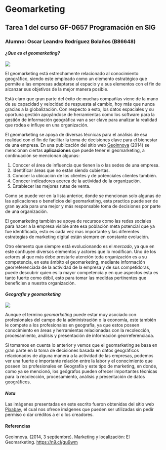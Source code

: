 # Geomarketing  
## Tarea 1 del curso GF-0657 Programación en SIG  
### Alumno: Oscar Leandro Rodríguez Bolaños (B86648)

#### ***¿Que es el geomarketing?***

![]( https://cdn.pixabay.com/photo/2013/07/18/10/56/graph-163509_960_720.jpg)

El geomarketing está estrechamente relacionado al conocimiento geográfico, siendo este empleado como un elemento estratégico que permite a las empresas adaptarse al espacio y a sus elementos con el fin de alcanzar sus objetivos de la mejor manera posible. 

Está claro que gran parte del éxito de muchas compañías viene de la mano de su capacidad y velocidad de respuesta al cambio, hoy más que nunca gracias a la globalización. Con respecto a esto, los datos espaciales y su oportuna gestión apoyándose de herramientas como los software para la gestión de información geográfica van a ser clave para analizar la realidad que rodea e influye en una organización.

El geomarketing se apoya de diversas técnicas para el análisis de esa realidad con el fin de facilitar la toma de decisiones clave para el bienestar de una empresa. 
En una publicación del sitio web [Geoinnova](https://geoinnova.org/marketing-y-localizacion-el-geomarketing/) (2014) se mencionan ciertas **aplicaciones** que puede tener el geomarketing, a continuación se mencionan algunas:

1. Conocer el área de influencia que tienen la o las sedes de una empresa.
2. Identificar áreas que no están siendo cubiertas.
3. Conocer la ubicación de los clientes y de potenciales clientes también.
4. Conocer indicadores acerca de la actividad de la organización.
5. Establecer las mejores rutas de venta. 
    
Como se puede ver en la lista anterior, donde se mencionan solo algunas de las aplicaciones o beneficios del geomarketing, esta practica puede ser de gran ayuda para una mejor y más responsable toma de decisiones por parte de una organización. 

El geomarketing también se apoya de recursos como las redes sociales para hacer a la empresa visible ante esa población meta potencial que ya fue identificada, esto es cada vez mas importante y las diferentes estrategias de marketing digital están siempre en constante evolución.

Otro elemento que siempre está evolucionando es el *mercado*, ya que en este confluyen diversos elementos y actores que lo modifican. Uno de los actores al que más debe prestarle atención toda organización es a su competencia, en este ámbito el geomarketing, mediante información georreferenciada de la actividad de la empresa y de sus competidoras, puede descubrir quien es la mayor competencia y en que aspectos esta es tanto fuerte como débil, esto para tomar las medidas pertinentes que beneficien a nuestra organización. 

#### ***Geografía y geomarketing***

![]( https://cdn.pixabay.com/photo/2018/01/31/05/43/web-3120321_960_720.png)

Aunque el termino *geomarketing* puede estar muy asociado con profesionales del campo de la administración o la economía, este también le compete a los profesionales en geografía, ya que estos poseen conocimiento en áreas y herramientas relacionadas con la recolección, procesamiento, análisis y presentación de información georreferenciada. 

Si tomamos en cuenta lo anterior y vemos que el geomarketing se basa en gran parte en la toma de decisiones basada en datos geográficos relacionados de alguna manera a la actividad de las empresas, podemos ver una fuerte e importante relación entre la labor y el conocimiento que poseen los profesionales en Geografía y este tipo de marketing, en donde, como ya se mencionó, los geógrafos pueden ofrecer importantes técnicas para la recolección, procesamiento, análisis y presentación de datos geográficos. 


#### ***Nota***  
Las imágenes presentadas en este escrito fueron obtenidas del sitio web [Pixabay](https://pixabay.com/es/), el cual nos ofrece imágenes que pueden ser utilizadas sin pedir permiso o dar créditos a el o los creadores. 


#### **Referencias**  
Geoinnova. (2014, 3 septiembre). Marketing y localización: El Geomarketing. https://n9.cl/gu9wm
